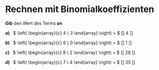 <!--
version:  0.0.1

language: de

@style
main > *:not(:last-child) {
  margin-bottom: 3rem;
}

input {
    text-align: center;
}

.flex-container {
    display: flex;
    flex-wrap: wrap;
    align-items: stretch;
    gap: 20px;
}

.flex-child {
    flex: 1;
    min-width: 350px;
    margin-right: 20px;
}

@media (max-width: 400px) {
    .flex-child {
        flex: 100%;
        margin-right: 0;
    }
}
@end

formula: \carry   \textcolor{red}{\scriptsize #1}
formula: \digit   \rlap{\carry{#1}}\phantom{#2}#2
formula: \permil  \text{‰}

import: https://raw.githubusercontent.com/LiaTemplates/Tikz-Jax/main/README.md

script: https://cdn.jsdelivr.net/gh/LiaTemplates/Tikz-Jax@main/dist/index.js


tags: Binomialkoeffizient, sehr leicht, sehr niedrig, Angeben

comment: Gib den Wert des Terms mit Binomialkoeffizienten an.

author: Martin Lommatzsch

-->




# Rechnen mit Binomialkoeffizienten

**Gib** den Wert des Terms **an**

<section class="flex-container">
<div class="flex-child">

__$a)\;\;$__ $  \left( \begin{array}{c} 4 \\ 3 \end{array} \right) = $ [[  4  ]]

</div>
<div class="flex-child">

__$b)\;\;$__ $  \left( \begin{array}{c} 6 \\ 0 \end{array} \right) = $ [[  1  ]]

</div>
<div class="flex-child">

__$c)\;\;$__ $  \left( \begin{array}{c} 8 \\ 2 \end{array} \right) = $ [[  28  ]]

</div>
<div class="flex-child">

__$d)\;\;$__ $  \left( \begin{array}{c} 7 \\ 4 \end{array} \right) = $ [[  35  ]]

</div>
</section>

<br>
<br>
<br>
<br>


